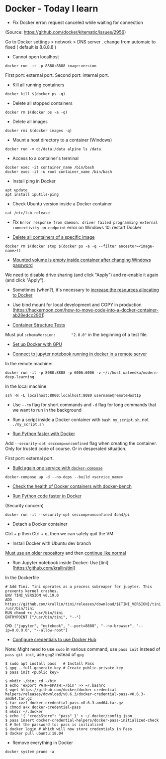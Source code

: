 # Docker - Today I learn

* Fix Docker error: request canceled while waiting for connection 

(Source: https://github.com/docker/kitematic/issues/2956)

Go to Docker settings > network > DNS server . change from automaic to fixed ( default is 8.8.8.8 )

* Cannot open localhost

```
docker run -it -p 8888:8888 image:version
```

First port: external port.
Second port: internal port.

* Kill all running containers

```
docker kill $(docker ps -q)
```

* Delete all stopped containers

```
docker rm $(docker ps -a -q)
```

* Delete all images

```
docker rmi $(docker images -q)
```

* Mount a host directory to a container (Windows)

```
docker run -v d:/data:/data alpine ls /data
```

* Access to a container's terminal

```
docker exec -it container_name /bin/bash
docker exec -it -u root container_name /bin/bash
```

* Install ping in Docker

```
apt update
apt install iputils-ping
```

* Check Ubuntu version inside a Docker container

```
cat /etc/lsb-release
```

* Fix `Error response from daemon: driver failed programming external connectivity on endpoint` error on Windows 10: restart Docker

* [Delete all containers of a specific image](https://stackoverflow.com/questions/32073971/stopping-docker-containers-by-image-name-ubuntu)

```
docker rm $(docker stop $(docker ps -a -q --filter ancestor=<image-name>))
```

* [Mounted volume is empty inside container after changing Windows password](https://stackoverflow.com/questions/38583900/mounted-volume-is-empty-inside-container)

We need to disable drive sharing (and click "Apply") and re-enable it again (and click "Apply").

* Sometimes (when?), it's necessary to [increase the resources allocating to Docker](https://stackoverflow.com/questions/44907444/error-137-on-docker-build-command-on-win7)

* Use bind mount for local development and COPY in production
(https://hackernoon.com/how-to-move-code-into-a-docker-container-ab28edcc2901)

* [Container Structure Tests](https://github.com/GoogleContainerTools/container-structure-test)

Must put `schemaVersion:       "2.0.0"` in the beginning of a test file.

* [Set up Docker with GPU](http://collabnix.com/introducing-new-docker-cli-api-support-for-nvidia-gpus-under-docker-engine-19-03-0-beta-release/)

* [Connect to jupyter notebook running in docker in a remote server](https://stackoverflow.com/questions/54572456/connect-to-jupyter-notebook-running-in-docker-on-a-remote-server)

In the remote machine:

```
docker run -it -p 8080:8888 -p 6006:6006 -v ~/:/host waleedka/modern-deep-learning
```

In the local machine:

```
ssh -N -L localhost:8000:localhost:8080 username@remoteHostIp
```

* Use `--rm` flag for short commands and `-d` flag for long commands that we want to run in the background

* Run a script inside a Docker container with `bash my_script.sh`, not `./my_script.sh`

* [Run Python faster with Docker](https://medium.com/better-programming/faster-python-in-docker-d1a71a9b9917)

Add `--security-opt seccomp=unconfined` flag when creating the container. Only for trusted code of course. Or in desperated situation.

First port: external port.

* [Build again one service with `docker-compose`](https://stackoverflow.com/questions/35228970/docker-compose-build-single-container)

```console
docker-compose up -d --no-deps --build <service_name>
```

* [Check the health of Docker containers with docker-bench](https://github.com/docker/docker-bench-security)

* [Run Python code faster in Docker](https://medium.com/better-programming/faster-python-in-docker-d1a71a9b9917)

(Security concern)

```
docker run -it --security-opt seccomp=unconfined 4oh4/pi
```

* Detach a Docker container

Ctrl + p then Ctrl + q, then we can safely quit the VM

* Install Docker with Ubuntu dev branch

[Must use an older repository](https://unix.stackexchange.com/questions/363048/unable-to-locate-package-docker-ce-on-a-64bit-ubuntu) and then [continue like normal](https://docs.docker.com/engine/install/ubuntu/)

* Run Jupyter notebook inside Docker: Use [tini][https://github.com/krallin/tini]

In the Dockerfile

```
# Add Tini. Tini operates as a process subreaper for jupyter. This prevents kernel crashes.
ENV TINI_VERSION v0.19.0
ADD https://github.com/krallin/tini/releases/download/${TINI_VERSION}/tini /usr/bin/tini
RUN chmod +x /usr/bin/tini
ENTRYPOINT ["/usr/bin/tini", "--"]

CMD ["jupyter", "notebook", "--port=8888", "--no-browser", "--ip=0.0.0.0", "--allow-root"]
```

* [Configure credentials to use Docker Hub](https://dev.to/glsolaria/storing-dockerhub-credentials-using-pass-on-ubuntu-18-04-2k9o)

Note: Might need to use `sudo` in various command, use `pass init` instead of `pass git init`, use `gpg2` instead of `gpg`

```
$ sudo apt install pass   # Install Pass
$ gpg --full-generate-key # Create public-private key
$ pass init <public key>

$ mkdir ~/bin; cd ~/bin
$ echo 'export PATH=$PATH:~/bin' >> ~/.bashrc
$ wget https://github.com/docker/docker-credential-helpers/releases/download/v0.6.3/docker-credential-pass-v0.6.3-amd64.tar.gz
$ tar xvzf docker-credential-pass-v0.6.3-amd64.tar.gz
$ chmod a+x docker-credential-pass
$ mkdir ~/.docker
$ echo '{ "credsStore": "pass" }' > ~/.docker/config.json
$ pass insert docker-credential-helpers/docker-pass-initialized-check
$ # Set the password to: pass is initialized
$ docker login # Which will now store credentials in Pass
$ docker pull ubuntu:18.04
```

* Remove everything in Docker

```
docker system prune -a
```
